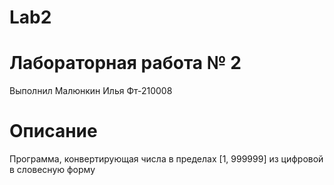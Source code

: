 # Lab2
# Лабораторная работа № 2
Выполнил Малюнкин Илья Фт-210008
# Описание
Программа, конвертирующая числа в пределах [1, 999999] из цифровой в словесную форму
